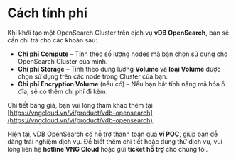 # Cách tính phí

Khi khởi tạo một OpenSearch Cluster trên dịch vụ **vDB OpenSearch**, bạn sẽ cần chi trả cho các khoản sau:

* **Chi phí Compute** – Tính theo số lượng nodes mà bạn chọn sử dụng cho OpenSearch Cluster của mình.&#x20;
* **Chi phí Storage** – Tính theo dung lượng **Volume** và **loại Volume** được chọn sử dụng trên các node trong Cluster của bạn.&#x20;
* **Chi phí Encryption Volume** (nếu có) – Nếu bạn bật tính năng mã hóa ổ đĩa, sẽ có thêm chi phí đi kèm.

Chi tiết bảng giá, bạn vui lòng tham khảo thêm tại [https://vngcloud.vn/vi/product/vdb-opensearch](https://vngcloud.vn/vi/product/vdb-opensearch).

Hiện tại, vDB OpenSearch có hỗ trợ thanh toán qua **ví POC**, giúp bạn dễ dàng trải nghiệm dịch vụ. Để biết thêm chi tiết hoặc dùng thử dịch vụ, vui lòng liên hệ **hotline VNG Cloud** hoặc gửi **ticket hỗ trợ** cho chúng tôi.
